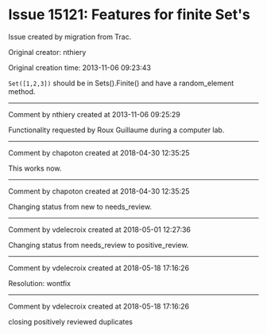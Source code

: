 # Issue 15121: Features for finite Set's

Issue created by migration from Trac.

Original creator: nthiery

Original creation time: 2013-11-06 09:23:43

`Set([1,2,3])` should be in Sets().Finite() and have a random_element method.


---

Comment by nthiery created at 2013-11-06 09:25:29

Functionality requested by Roux Guillaume during a computer lab.


---

Comment by chapoton created at 2018-04-30 12:35:25

This works now.


---

Comment by chapoton created at 2018-04-30 12:35:25

Changing status from new to needs_review.


---

Comment by vdelecroix created at 2018-05-01 12:27:36

Changing status from needs_review to positive_review.


---

Comment by vdelecroix created at 2018-05-18 17:16:26

Resolution: wontfix


---

Comment by vdelecroix created at 2018-05-18 17:16:26

closing positively reviewed duplicates
